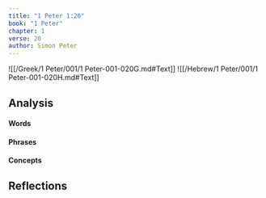```yaml
---
title: "1 Peter 1:20"
book: "1 Peter"
chapter: 1
verse: 20
author: Simon Peter
---
```

![[/Greek/1 Peter/001/1 Peter-001-020G.md#Text]]
![[/Hebrew/1 Peter/001/1 Peter-001-020H.md#Text]]

## Analysis

#### Words

#### Phrases

#### Concepts

## Reflections
